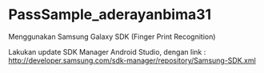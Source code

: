 # PassSample_aderayanbima31
Menggunakan Samsung Galaxy SDK (Finger Print Recognition)

Lakukan update SDK Manager Android Studio, dengan link :
http://developer.samsung.com/sdk-manager/repository/Samsung-SDK.xml

